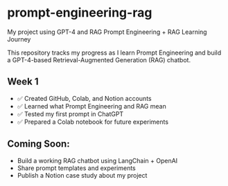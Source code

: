 # prompt-engineering-rag
My project using GPT-4 and RAG 
Prompt Engineering + RAG Learning Journey

This repository tracks my progress as I learn Prompt Engineering and build a GPT-4-based Retrieval-Augmented Generation (RAG) chatbot.

## Week 1

- ✅ Created GitHub, Colab, and Notion accounts
- ✅ Learned what Prompt Engineering and RAG mean
- ✅ Tested my first prompt in ChatGPT
- ✅ Prepared a Colab notebook for future experiments

## Coming Soon:
- Build a working RAG chatbot using LangChain + OpenAI
- Share prompt templates and experiments
- Publish a Notion case study about my project
